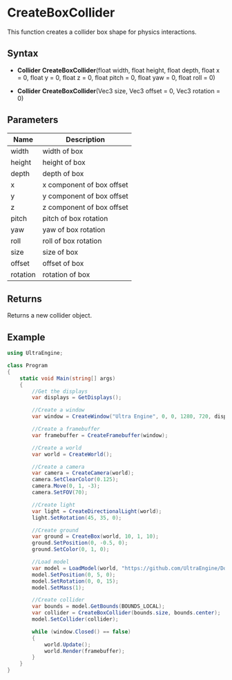 # CreateBoxCollider

This function creates a collider box shape for physics interactions.

## Syntax

- **Collider** **CreateBoxCollider**(float width, float height, float depth, float x = 0, float y = 0, float z = 0, float pitch = 0, float yaw = 0, float roll = 0)

- **Collider** **CreateBoxCollider**(Vec3 size, Vec3 offset = 0, Vec3 rotation = 0)

## Parameters

| Name | Description |
|---|----|
|width|width of box|
|height|height of box|
|depth|depth of box|
|x|x component of box offset|
|y|y component of box offset|
|z|z component of box offset|
|pitch|pitch of box rotation|
|yaw|yaw of box rotation|
|roll|roll of box rotation|
|size|size of box|
|offset|offset of box|
|rotation|rotation of box|

## Returns

Returns a new collider object.

## Example

```csharp
using UltraEngine;

class Program
{
    static void Main(string[] args)
    {
        //Get the displays
        var displays = GetDisplays();

        //Create a window
        var window = CreateWindow("Ultra Engine", 0, 0, 1280, 720, displays[0], WINDOW_CENTER | WINDOW_TITLEBAR);

        //Create a framebuffer
        var framebuffer = CreateFramebuffer(window);

        //Create a world
        var world = CreateWorld();

        //Create a camera
        var camera = CreateCamera(world);
        camera.SetClearColor(0.125);
        camera.Move(0, 1, -3);
        camera.SetFOV(70);

        //Create light
        var light = CreateDirectionalLight(world);
        light.SetRotation(45, 35, 0);

        //Create ground
        var ground = CreateBox(world, 10, 1, 10);
        ground.SetPosition(0, -0.5, 0);
        ground.SetColor(0, 1, 0);

        //Load model
        var model = LoadModel(world, "https://github.com/UltraEngine/Documentation/raw/master/Assets/Models/Containers/crate01.glb");
        model.SetPosition(0, 5, 0);
        model.SetRotation(0, 0, 15);
        model.SetMass(1);

        //Create collider
        var bounds = model.GetBounds(BOUNDS_LOCAL);
        var collider = CreateBoxCollider(bounds.size, bounds.center);
        model.SetCollider(collider);

        while (window.Closed() == false)
        {
            world.Update();
            world.Render(framebuffer);
        }
    }
}
```